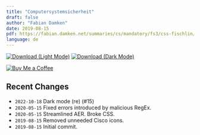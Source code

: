```yaml
---
title: "Computersystemsicherheit"
draft: false
author: "Fabian Damken"
date: 2019-08-15
pdf: https://fabian.damken.net/summaries/cs/mandatory/fs3/css-fischlin/css-fischlin-summary.pdf
language: de
---
```


[![Download (Light Mode)](/download.png)](css-fischlin-summary.pdf)
[![Download (Dark Mode)](/download-dark.png)](css-fischlin-summary-dark.pdf)

[![Buy Me a Coffee](/kofi.png)](https://ko-fi.com/fdamken)

## Recent Changes
- `2022-10-18` Dark mode (re) (#15)
- `2020-05-15` Fixed errors introduced by malicious RegEx.
- `2020-05-15` Streamlined AER. Broke CSS.
- `2019-08-15` Removed unneeded Cisco icons.
- `2019-08-15` Initial commit.
